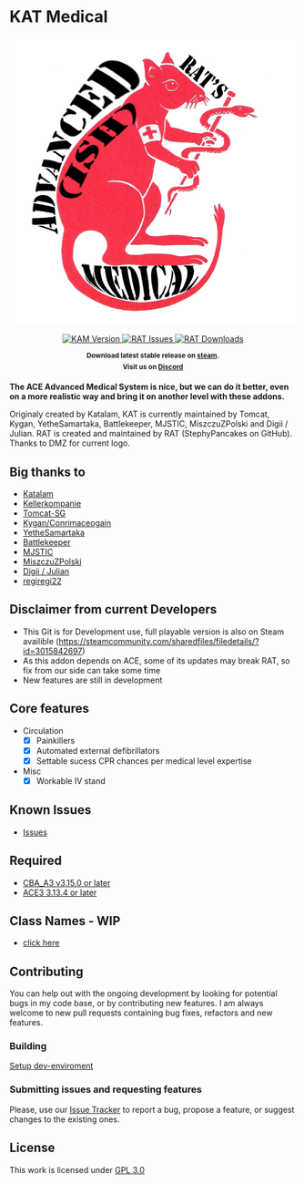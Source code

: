 # KAT Medical

<p align="center">
    <img src="https://raw.githubusercontent.com/StephyPancakes/RAT-Advancedish-Medical/master/logo3.png">
</p>

<p align="center">
    <a href="https://raw.githubusercontent.com/StephyPancakes/RAT-Advancedish-Medical/releases/latest">
        <img src="https://img.shields.io/badge/Version-2.0-blue.svg?style=flat-square" alt="KAM Version">
    </a>
    <a href="https://raw.githubusercontent.com/StephyPancakes/RAT-Advancedish-Medical/issues">
        <img src="https://img.shields.io/github/issues-raw/Tomcat-SG/KAM.svg?style=flat-square&label=Issues" alt="RAT Issues">
    </a>
    <a href="https://raw.githubusercontent.com/StephyPancakes/RAT-Advancedish-Medical/releases/latest">
        <img src="https://img.shields.io/github/downloads/Tomcat-SG/KAM/total.svg?style=flat-square&label=Downloads" alt="RAT Downloads">
    </a>
</p>

<p align="center">
    <sup><strong>Download latest stable release on <a href="https://steamcommunity.com/sharedfiles/filedetails/?id=2020940806">steam</a>.<br/>
    Visit us on <a href="https://discord.gg/HbA93HK">Discord</a></strong></sup>
</p>


**The ACE Advanced Medical System is nice, but we can do it better, even on a more realistic way and bring it on another level with these addons.**

Originaly created by Katalam, KAT is currently maintained by Tomcat, Kygan, YetheSamartaka, Battlekeeper, MJSTIC, MiszczuZPolski and Digii / Julian. RAT is created and maintained by RAT (StephyPancakes on GitHub). Thanks to DMZ for current logo.

## Big thanks to

- [Katalam](https://github.com/Katalam)
- [Kellerkompanie](http://kellerkompanie.com/)
- [Tomcat-SG](https://github.com/Tomcat-SG)
- [Kygan/Conrimaceogain](https://github.com/Conrimaceogain)
- [YetheSamartaka](https://github.com/YetheSamartaka)
- [Battlekeeper](https://github.com/Battlekeeper)
- [MJSTIC](https://github.com/mazinskihenry)
- [MiszczuZPolski](https://github.com/MiszczuZPolski)
- [Digii / Julian](https://github.com/AtrixZockt)
- [regiregi22](https://github.com/regiregi22)

## Disclaimer from current Developers

- This Git is for Development use, full playable version is also on Steam availible (https://steamcommunity.com/sharedfiles/filedetails/?id=3015842697)
- As this addon depends on ACE, some of its updates may break RAT, so fix from our side can take some time
- New features are still in development

## Core features

- Circulation
  - [x] Painkillers
  - [x] Automated external defibrillators
  - [x] Settable sucess CPR chances per medical level expertise
- Misc
  - [x] Workable IV stand

## Known Issues

- [Issues](https://github.com/RAT-Advancedish-Medical/RAT/issues)

## Required

- [CBA_A3 v3.15.0 or later](https://steamcommunity.com/sharedfiles/filedetails/?id=450814997)
- [ACE3 3.13.4 or later](https://steamcommunity.com/sharedfiles/filedetails/?id=463939057)

## Class Names - WIP

- [click here](https://github.com/Tomcat-SG/KAM/wiki/Classnames)

## Contributing

You can help out with the ongoing development by looking for potential bugs in my code base, or by contributing new features. I am always welcome to new pull requests containing bug fixes, refactors and new features.

### Building

[Setup dev-enviroment](https://github.com/Tomcat-SG/KAM/wiki/Build-KAM-with-SQFC)

### Submitting issues and requesting features

Please, use our [Issue Tracker](https://github.com/StephyPancakes/RAT-Advancedish-Medical/issues) to report a bug, propose a feature, or suggest changes to the existing ones.

## License

This work is licensed under [GPL 3.0](https://www.gnu.org/licenses/gpl-3.0.html)
